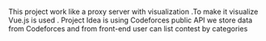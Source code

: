 This project work like a proxy server with visualization .To make it visualize Vue.js is used .
Project Idea is using Codeforces public API we store data from Codeforces and from front-end user can list contest by categories
